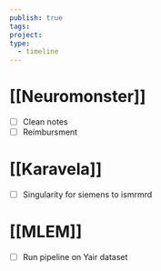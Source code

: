 ```yaml
---
publish: true
tags: 
project: 
type:
  - timeline
---
```

# [[Neuromonster]]
- [ ] Clean notes
- [ ] Reimbursment
# [[Karavela]]
- [ ] Singularity for siemens to ismrmrd

# [[MLEM]]
- [ ] Run pipeline on Yair dataset